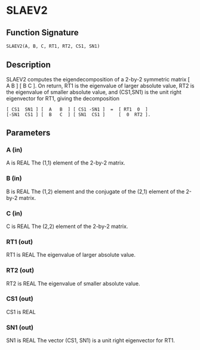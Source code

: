 # SLAEV2

## Function Signature

```fortran
SLAEV2(A, B, C, RT1, RT2, CS1, SN1)
```

## Description


 SLAEV2 computes the eigendecomposition of a 2-by-2 symmetric matrix
    [  A   B  ]
    [  B   C  ].
 On return, RT1 is the eigenvalue of larger absolute value, RT2 is the
 eigenvalue of smaller absolute value, and (CS1,SN1) is the unit right
 eigenvector for RT1, giving the decomposition

    [ CS1  SN1 ] [  A   B  ] [ CS1 -SN1 ]  =  [ RT1  0  ]
    [-SN1  CS1 ] [  B   C  ] [ SN1  CS1 ]     [  0  RT2 ].

## Parameters

### A (in)

A is REAL The (1,1) element of the 2-by-2 matrix.

### B (in)

B is REAL The (1,2) element and the conjugate of the (2,1) element of the 2-by-2 matrix.

### C (in)

C is REAL The (2,2) element of the 2-by-2 matrix.

### RT1 (out)

RT1 is REAL The eigenvalue of larger absolute value.

### RT2 (out)

RT2 is REAL The eigenvalue of smaller absolute value.

### CS1 (out)

CS1 is REAL

### SN1 (out)

SN1 is REAL The vector (CS1, SN1) is a unit right eigenvector for RT1.

